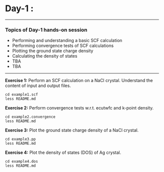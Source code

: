 # Day-1 :
---------

### Topics of Day-1 hands-on session

- Performing and understanding a basic SCF calculation
- Performing convergence tests of SCF calculations
- Plotting the ground state charge density
- Calculating the density of states
- TBA
- TBA

-----------

**Exercise 1:** Perform an SCF calculation
                on a NaCl crystal.
                Understand the content of
                input and output files.

    cd example1.scf
    less README.md

**Exercise 2:** Perform convergence tests
                w.r.t. ecutwfc and k-point density.

    cd example2.convergence
    less README.md

**Exercise 3:** Plot the ground state charge density
                of a NaCl crystal.

    cd example3.pp
    less README.md

**Exercise 4:** Plot the density of states (DOS) of
                Ag crystal.

    cd example4.dos
    less README.md
